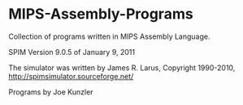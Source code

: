 MIPS-Assembly-Programs
======================

Collection of programs written in MIPS Assembly Language.

SPIM Version 9.0.5 of January 9, 2011



The simulator was written by James R. Larus, Copyright 1990-2010,
http://spimsimulator.sourceforge.net/

Programs by Joe Kunzler 


